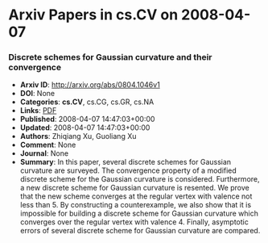 # Arxiv Papers in cs.CV on 2008-04-07
### Discrete schemes for Gaussian curvature and their convergence
- **Arxiv ID**: http://arxiv.org/abs/0804.1046v1
- **DOI**: None
- **Categories**: **cs.CV**, cs.CG, cs.GR, cs.NA
- **Links**: [PDF](http://arxiv.org/pdf/0804.1046v1)
- **Published**: 2008-04-07 14:47:03+00:00
- **Updated**: 2008-04-07 14:47:03+00:00
- **Authors**: Zhiqiang Xu, Guoliang Xu
- **Comment**: None
- **Journal**: None
- **Summary**: In this paper, several discrete schemes for Gaussian curvature are surveyed. The convergence property of a modified discrete scheme for the Gaussian curvature is considered. Furthermore, a new discrete scheme for Gaussian curvature is resented. We prove that the new scheme converges at the regular vertex with valence not less than 5. By constructing a counterexample, we also show that it is impossible for building a discrete scheme for Gaussian curvature which converges over the regular vertex with valence 4. Finally, asymptotic errors of several discrete scheme for Gaussian curvature are compared.



